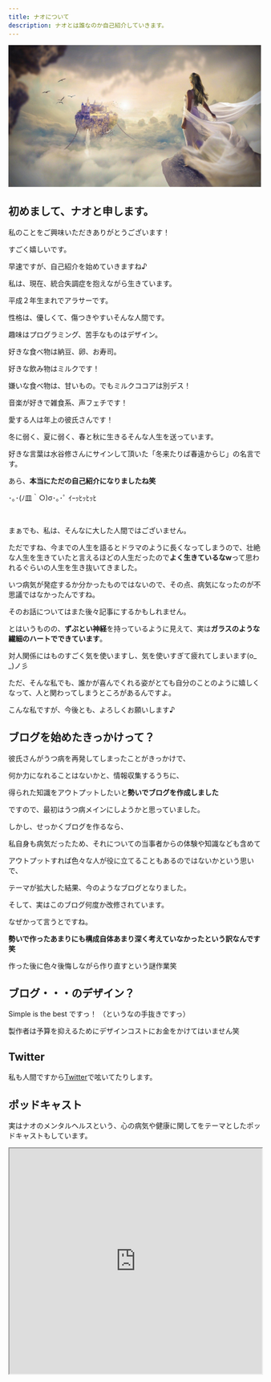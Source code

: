```yaml
---
title: ナオについて
description: ナオとは誰なのか自己紹介していきます。
---
```


![ナオっぽい人](../../src/images/naoppoihito.jpg)

## 初めまして、ナオと申します。

私のことをご興味いただきありがとうございます！

すごく嬉しいです。

早速ですが、自己紹介を始めていきますね♪

私は、現在、統合失調症を抱えながら生きています。

平成２年生まれでアラサーです。

性格は、優しくて、傷つきやすいそんな人間です。

趣味はプログラミング、苦手なものはデザイン。

好きな食べ物は納豆、卵、お寿司。

好きな飲み物はミルクです！

嫌いな食べ物は、甘いもの。でもミルクココアは別デス！

音楽が好きで雑食系、声フェチです！

愛する人は年上の彼氏さんです！

冬に弱く、夏に弱く、春と秋に生きるそんな人生を送っています。

好きな言葉は水谷修さんにサインして頂いた「冬来たりば春遠からじ」の名言です。

あら、<b>本当にただの自己紹介になりましたね笑</b>

<span class="red">･｡･(ﾉ皿｀○)σ･｡･ﾟ ｲｰｯﾋｯﾋｯﾋ</span>

<br/>

まぁでも、私は、そんなに大した人間ではございません。

ただですね、今までの人生を語るとドラマのように長くなってしまうので、壮絶な人生を生きていたと言えるほどの人生だったので<b class="big">よく生きているなw</b>って思われるぐらいの人生を生き抜いてきました。

いつ病気が発症するか分かったものではないので、その点、病気になったのが不思議ではなかったんですね。

そのお話についてはまた後々記事にするかもしれません。

とはいうものの、<b>ずぶとい神経</b>を持っているように見えて、実は<b class="red">ガラスのような繊細のハートでできています</b>。

対人関係にはものすごく気を使いますし、気を使いすぎて疲れてしまいます(o_ _)ノ彡

ただ、そんな私でも、誰かが喜んでくれる姿がとても自分のことのように嬉しくなって、人と関わってしまうところがあるんですよ。

こんな私ですが、今後とも、よろしくお願いします♪


## ブログを始めたきっかけって？

彼氏さんがうつ病を再発してしまったことがきっかけで、

何か力になれることはないかと、情報収集するうちに、

得られた知識をアウトプットしたいと<b>勢いでブログを作成しました</b>

ですので、最初はうつ病メインにしようかと思っていました。

しかし、せっかくブログを作るなら、

私自身も病気だったため、それについての当事者からの体験や知識なども含めて

アウトプットすれば色々な人が役に立てることもあるのではないかという思いで、

テーマが拡大した結果、今のようなブログとなりました。

そして、実はこのブログ何度か改修されています。

なぜかって言うとですね。

<b>勢いで作ったあまりにも構成自体あまり深く考えていなかったという訳なんです笑</b>

作った後に色々後悔しながら作り直すという謎作業笑

## ブログ・・・のデザイン？

Simple is the best ですっ！ （というなの手抜きですっ）

製作者は予算を抑えるためにデザインコストにお金をかけてはいません笑

## Twitter


私も人間ですから<a href='https://twitter.com/naominamecom' class='link_name' target='_blank'>Twitter</a>で呟いてたりします。

## ポッドキャスト

実はナオのメンタルヘルスという、心の病気や健康に関してをテーマとしたポッドキャストもしています。

<iframe allow="autoplay *; encrypted-media *; fullscreen *; clipboard-write" width="100%" height="450" sandbox="allow-forms allow-popups allow-same-origin allow-scripts allow-storage-access-by-user-activation allow-top-navigation-by-user-activation" src="https://embed.podcasts.apple.com/jp/podcast/%E3%83%8A%E3%82%AA%E3%81%AE%E3%83%A1%E3%83%B3%E3%82%BF%E3%83%AB%E3%83%98%E3%83%AB%E3%82%B9%E3%83%A9%E3%82%B8%E3%82%AA/id1649348148"></iframe>
